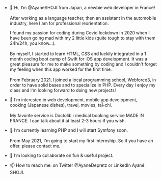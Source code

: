 - 👋 Hi, I’m @AyaneSHOJI from Japan, a newbie web developer in France!</br>
    </br>
    After working as a language teacher, then an assistant in the automobile industry, here I am for professional reorientation. 

    I found my passion for coding during Covid lockdown in 2020 when I have been going mad with my 2 little kids (quite tough to stay with them 24h/24h, you know...). </br>
    </br>
    By myself, I started to learn HTML, CSS and luckily integrated in a 1 month coding boot camp of Swift for iOS app development. It was a great pleasure for me to make something by coding and I couldn't forget my feeling when this app worked for the first time.</br> 
    </br>
    From February 2021, I joined a local programming school, Webforce3, in order to have solid bases and to specialize in PHP. Every day I enjoy my class and I'm looking forward to doing new projects!

- 👀 I’m interested in web development, mobile app development, cooking (Japanese dishes), travel, movies, taÏ-chi.</br>
      </br>
     My favorite service is Doctolib : medical booking service MADE IN FRANCE. I can talk about it at least 2-3 hours if you wish. 

- 🌱 I’m currently learning PHP and I will start Symfony soon.</br>
      </br>
    From May 2021, I'm going to start my first internship. So if you have an offer, please contact me. 

- 💞️ I’m looking to collaborate on fun & useful project.

- 📫 How to reach me: on Twitter @AyaneDepretz or LinkedIn Ayané SHOJI.

<!---
AyaneSHOJI/AyaneSHOJI is a ✨ special ✨ repository because its `README.md` (this file) appears on your GitHub profile.
You can click the Preview link to take a look at your changes.
--->
